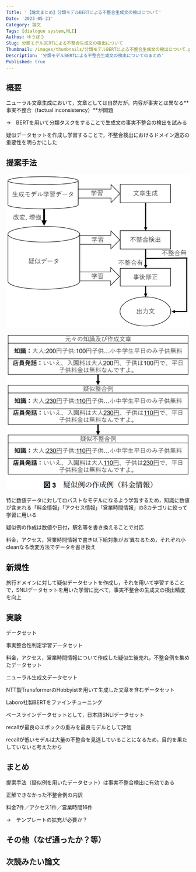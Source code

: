 ```yaml
---
Title: '【論文まとめ】分類モデルBERTによる不整合生成文の検出について'
Date: '2023-05-21'
Category: 論文
Tags: [dialogue system,NLI]
Authos: ゆうぼう
Slug: 分類モデルBERTによる不整合生成文の検出について
Thumbnail: /images/thumbnails/分類モデルBERTによる不整合生成文の検出について.png
Description: '分類モデルBERTによる不整合生成文の検出についてのまとめ'
Published: true
---
```


## 概要

ニューラル文章生成において，文章としては自然だが，内容が事実とは異なる**事実不整合（factual inconsistency）**が問題

→　BERTを用いて分類タスクをすることで生成文の事実不整合の検出を試みる

疑似データセットを作成し学習することで，不整合検出におけるドメイン適応の重要性を明らかにした

## 提案手法

![](/images/article/分類モデルBERTによる不整合生成文の検出について/3yvc34dk.png)

![](/images/article/分類モデルBERTによる不整合生成文の検出について/uawznug3.png)

特に数値データに対してロバストなモデルになるよう学習するため，知識に数値が含まれる「料金情報」「アクセス情報」「営業時間情報」の3カテゴリに絞って学習に用いる



疑似例の作成は数値や日付，駅名等を書き換えることで対応

料金，アクセス，営業時間情報で書き以下絵対象がお’異なるため，それぞれ小cleanなる改変方法でデータを書き換え

## 新規性

旅行ドメインに対して疑似データセットを作成し，それを用いて学習することで，SNLIデータセットを用いた学習に比べて，事実不整合の生成文の検出精度を向上

## 実験

データセット

事実整合性判定学習データセット

料金，アクセス，営業時間情報について作成した疑似生後売れ，不整合例を集めたデータセット

ニューラル生成文データセット

NTT製TransformerのHobbyistを用いて生成した文章を含むデータセット



Laboro社製BERTをファインチューニング

ベースラインデータセットとして，日本語SNLIデータセット

recallが最良のエポックの重みを最良モデルとして評価

recallが低いモデルは大量の不整合を見逃していることになるため，目的を果たしていないと考えたから

## まとめ

提案手法（疑似例を用いたデータセット）は事実不整合検出に有効である

正解できなかった不整合例の内訳

料金7件／アクセス1件／営業時間16件

→　テンプレートの拡充が必要か？

## その他（なぜ通ったか？等）



## 次読みたい論文

